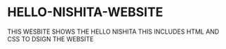 # HELLO-NISHITA-WEBSITE

THIS WESBITE SHOWS THE HELLO NISHITA 
THIS INCLUDES HTML AND CSS TO DSIGN THE WEBSITE 
